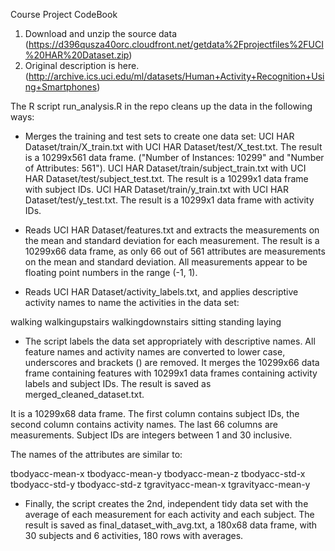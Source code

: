 Course Project CodeBook

1. Download and unzip the source data (https://d396qusza40orc.cloudfront.net/getdata%2Fprojectfiles%2FUCI%20HAR%20Dataset.zip)
2. Original description is here. (http://archive.ics.uci.edu/ml/datasets/Human+Activity+Recognition+Using+Smartphones)

The R script run_analysis.R in the repo cleans up the data in the following ways:

- Merges the training and test sets to create one data set: 
    UCI HAR Dataset/train/X_train.txt with UCI HAR Dataset/test/X_test.txt.
    The result is a 10299x561 data frame. ("Number of Instances: 10299" and "Number of Attributes: 561").
    UCI HAR Dataset/train/subject_train.txt with UCI HAR Dataset/test/subject_test.txt.
    The result is a 10299x1 data frame with subject IDs.
    UCI HAR Dataset/train/y_train.txt with UCI HAR Dataset/test/y_test.txt.
    The result is a 10299x1 data frame with activity IDs.

- Reads UCI HAR Dataset/features.txt and extracts the measurements on the mean and standard deviation for each measurement. 
    The result is a 10299x66 data frame, as only 66 out of 561 attributes are measurements on the mean and standard deviation. 
    All measurements appear to be floating point numbers in the range (-1, 1).

- Reads UCI HAR Dataset/activity_labels.txt, and applies descriptive activity names to name the activities in the data set:

walking
walkingupstairs
walkingdownstairs
sitting
standing
laying

- The script labels the data set appropriately with descriptive names. 
All feature names and activity names are converted to lower case, underscores and brackets () are removed. 
It merges the 10299x66 data frame containing features with 10299x1 data frames containing activity labels and subject IDs. 
The result is saved as merged_cleaned_dataset.txt. 

It is a 10299x68 data frame. The first column contains subject IDs, the second column contains activity names. 
The last 66 columns are measurements. Subject IDs are integers between 1 and 30 inclusive. 

The names of the attributes are similar to:

tbodyacc-mean-x 
tbodyacc-mean-y 
tbodyacc-mean-z 
tbodyacc-std-x 
tbodyacc-std-y 
tbodyacc-std-z 
tgravityacc-mean-x 
tgravityacc-mean-y

- Finally, the script creates the 2nd, independent tidy data set with the average of each measurement for each activity and each subject. 
  The result is saved as final_dataset_with_avg.txt, a 180x68 data frame, with 30 subjects and 6 activities, 180 rows with averages.
